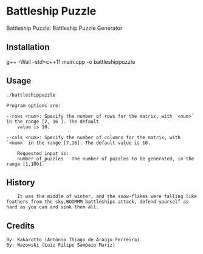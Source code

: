 # Battleship Puzzle

Battleship Puzzle: Battleship Puzzle Generator

## Installation

g++ -Wall -std=c++11 main.cpp -o battleshippuzzle

## Usage

    ./battleshippuzzle

    Program options are:

    --rows <num>: Specify the number of rows for the matrix, with `<num>` in the range [7, 16 ]. The default
        value is 10.
        
    --cols <num>: Specify the number of columns for the matrix, with `<num>` in the range [7,16]. The default value is 10.
        
        Requested input is:
	    number_of_puzzles	The number of puzzles to be generated, in the range [1,100].

## History

        It was the middle of winter, and the snow-flakes were falling like feathers from the sky,BOOMMM battleships attack, defend yourself as hard as you can and sink them all.

## Credits

    By: Kakarotto (Antônio Thiago de Araújo Ferreira)
    By: Wazowski (Luiz Filipe Samṕaio Mariz)